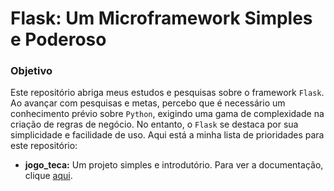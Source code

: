 # Flask: Um Microframework Simples e Poderoso

### Objetivo

Este repositório abriga meus estudos e pesquisas sobre o framework `Flask`. Ao avançar com pesquisas e metas, percebo que é necessário um conhecimento prévio sobre `Python`, exigindo uma gama de complexidade na criação de regras de negócio. No entanto, o `Flask` se destaca por sua simplicidade e facilidade de uso. Aqui está a minha lista de prioridades para este repositório:

- **jogo_teca:** Um projeto simples e introdutório. Para ver a documentação, clique [aqui](docs/First_flask.md).
